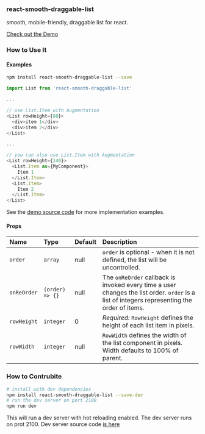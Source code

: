 ### react-smooth-draggable-list

smooth, mobile-friendly, draggable list for react.

[Check out the Demo](https://mac-s-g.github.io/react-smooth-draggable-list/demo/dist/)

### How to Use It

#### Examples
```bash
npm install react-smooth-draggable-list --save
```



```javascript
import List from 'react-smooth-draggable-list'

...

// use List.Item with Augmentation
<List rowHeight={80}>
  <div>item 1</div>
  <div>item 2</div>
</List>

...

// you can also use List.Item with Augmentation
<List rowHeight={140}>
  <List.Item as={MyComponent}>
    Item 1
  </List.Item>
  <List.Item>
    Item 2
  </List.Item>
</List>
```

See the [demo source code](https://github.com/mac-s-g/react-smooth-draggable-list/blob/master/demo/js/Examples.js) for more implementation examples.

#### Props
Name|Type|Default|Description
|:---|:---|:---|:---
`order`|`array`|null|`order` is optional - when it is not defined, the list will be uncontrolled.
`onReOrder`|`(order) => {}`|null|The `onReOrder` callback is invoked every time a user changes the list order.  `order` is a list of integers representing the order of items.
`rowHeight`|`integer`|0|*Required:* `RowHeight` defines the height of each list item in pixels.
`rowWidth`|`integer`|null|`RowWidth` defines the width of the list component in pixels.  Width defaults to 100% of parent.


### How to Contrubite
```bash
# install with dev dependencies
npm install react-smooth-draggable-list --save-dev
# run the dev server on port 2100
npm run dev
```
This will run a dev server with hot reloading enabled.  The dev server runs on prot 2100.  Dev server source code [is here](https://github.com/mac-s-g/react-smooth-draggable-list/blob/master/dev-server/js/Examples.js)